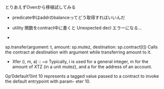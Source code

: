 とりあえずOvenから移植試してみる
- predicate中はaddrのbalanceってどう取得すればいいんだ
- utility 関数をcontract中に書くと Unexpected decl エラーになる...

- 
sp.transfer(argument: t, amount: sp.mutez, destination: sp.contract[t])
    Calls the contract at destination with argument while transferring amount to it.

- Xfer (i, m, a) :: ~o
Typically, i is used for a general integer, m for the amount of
XTZ (in a unit mutez), and a for the address of an account.


Gp’0default’0int 10 represents a tagged value passed
to a contract to invoke the default entrypoint with param-
eter 10.
